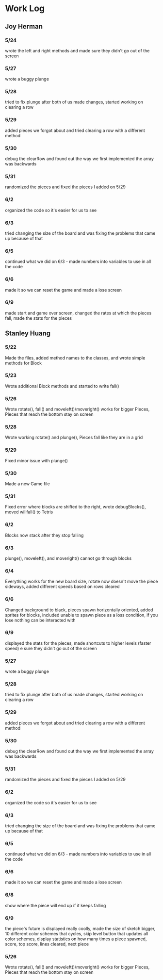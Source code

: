 # Work Log

## Joy Herman

### 5/24

wrote the left and right methods and made sure they didn't go out of the screen

### 5/27

wrote a buggy plunge

### 5/28

tried to fix plunge after both of us made changes, started working on clearing a row

### 5/29

added pieces we forgot about and tried clearing a row with a different method

### 5/30

debug the clearRow and found out the way we first implemented the array was backwards

### 5/31

randomized the pieces and fixed the pieces I added on 5/29

### 6/2

organized the code so it's easier for us to see

### 6/3

tried changing the size of the board and was fixing the problems that came up because of that

### 6/5

continued what we did on 6/3 - made numbers into variables to use in all the code

### 6/6

made it so we can reset the game and made a lose screen

### 6/9

made start and game over screen, changed the rates at which the pieces fall, made the stats for the pieces


## Stanley Huang

### 5/22

Made the files, added method names to the classes, and wrote simple methods for Block

### 5/23

Wrote additional Block methods and started to write fall()

### 5/26

Wrote rotate(), fall() and moveleft()/moveright() works for bigger Pieces, Pieces that reach the bottom stay on screen

### 5/28

Wrote working rotate() and plunge(), Pieces fall like they are in a grid

### 5/29

Fixed minor issue with plunge()

### 5/30

Made a new Game file

### 5/31

Fixed error where blocks are shifted to the right, wrote debugBlocks(), moved willfall() to Tetris

### 6/2

Blocks now stack after they stop falling

### 6/3

plunge(), moveleft(), and moveright() cannot go through blocks

### 6/4

Everything works for the new board size, rotate now doesn't move the piece sideways, added different speeds based on rows cleared

### 6/6

Changed background to black, pieces spawn horizontally oriented, added sprites for blocks, included unable to spawn piece as a loss condition, if you lose nothing can be interacted with

### 6/9

displayed the stats for the pieces, made shortcuts to higher levels (faster speed)
e sure they didn't go out of the screen

### 5/27

wrote a buggy plunge

### 5/28

tried to fix plunge after both of us made changes, started working on clearing a row

### 5/29

added pieces we forgot about and tried clearing a row with a different method

### 5/30

debug the clearRow and found out the way we first implemented the array was backwards

### 5/31

randomized the pieces and fixed the pieces I added on 5/29

### 6/2

organized the code so it's easier for us to see

### 6/3

tried changing the size of the board and was fixing the problems that came up because of that

### 6/5

continued what we did on 6/3 - made numbers into variables to use in all the code

### 6/6

made it so we can reset the game and made a lose screen

### 6/8

show where the piece will end up if it keeps falling

### 6/9

the piece's future is displayed really coolly, made the size of sketch bigger, 10 different color schemes that cycles, skip level button that updates all color schemes, display statistics on how many times a piece spawned, score, top score, lines cleared, next piece

### 5/26

Wrote rotate(), fall() and moveleft()/moveright() works for bigger Pieces, Pieces that reach the bottom stay on screen
